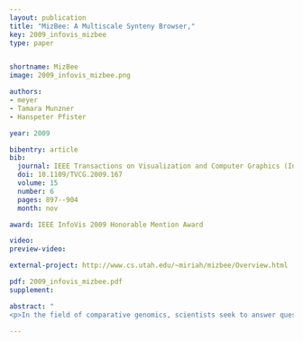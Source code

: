 ```yaml
---
layout: publication
title: "MizBee: A Multiscale Synteny Browser,"
key: 2009_infovis_mizbee
type: paper


shortname: MizBee
image: 2009_infovis_mizbee.png

authors:
- meyer
- Tamara Munzner
- Hanspeter Pfister

year: 2009

bibentry: article
bib:
  journal: IEEE Transactions on Visualization and Computer Graphics (InfoVis '2009)
  doi: 10.1109/TVCG.2009.167
  volume: 15
  number: 6
  pages: 897--904
  month: nov

award: IEEE InfoVis 2009 Honorable Mention Award

video: 
preview-video:

external-project: http://www.cs.utah.edu/~miriah/mizbee/Overview.html

pdf: 2009_infovis_mizbee.pdf
supplement:

abstract: "
<p>In the field of comparative genomics, scientists seek to answer questions about evolution and genomic function by comparing the genomes of species to find regions of shared sequences. Conserved syntenic blocks are an important biological data abstraction for indicating regions of shared sequences. The goal of this work is to show multiple types of relationships at multiple scales in a way that is visually comprehensible in accordance with known perceptual principles. We present a task analysis for this domain where the fundamental questions asked by biologists can be understood by a characterization of relationships into the four types of proximity/location, size, orientation, and similarity/strength, and the four scales of genome, chromosome, block, and genomic feature. We also propose a new taxonomy of the design space for visually encoding conservation data. We present MizBee, a multiscale synteny browser with the unique property of providing interactive side-by-side views of the data across the range of scales supporting exploration of all of these relationship types. We conclude with case studies from two biologists who used MizBee to augment their previous automatic analysis work flow, providing anecdotal evidence about the efficacy oft he system for the visualization of syntenic data, the analysis of conservation relationships, and the communication of scientific insights.</p>"

---
```


